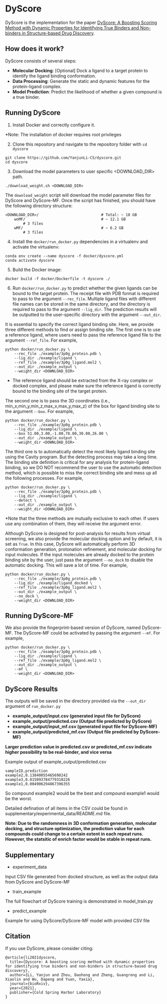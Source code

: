 # DyScore

DyScore is the implementation for the paper [DyScore: A Boosting Scoring Method with Dynamic Properties for Identifying True Binders and Non-binders in Structure-based Drug Discovery](https://www.biorxiv.org/content/10.1101/2021.10.26.465921v1).


## How does it work?

DyScore consists of several steps:
* **Molecular Docking**: [Optional] Dock a ligand to a target protein to identify the ligand binding conformation.
* **Data Processing**: Generate the static and dynamic features for the protein-ligand complex. 
* **Model Prediction**: Predict the likelihood of whether a given compound is a true binder.

## Running DyScore
1. Install Docker and correctly configure it.

*Note: The installation of docker requires root privileges

2. Clone this repository and navigate to the repository folder with `cd dyscore` 
```
git clone https://github.com/YanjunLi-CS/dyscore.git
cd dyscore
```

3. Download the model parameters to user specific <DOWNLOAD_DIR> path. 
```
./download_weight.sh <DOWNLOAD_DIR>
```
The `download_weight` script will download the model parameter files for DyScore and DyScore-MF. Once the script has finished, you should have the following directory structure:
```
<DOWNLOAD_DIR>/                            # Total: ~ 18 GB
    woMF/                                  # ~ 12.1 GB
        # 3 files
    wMF/                                   # ~ 6.2 GB
        # 3 files
```

4. Install the `docker/run_docker.py` dependencies in a virtualenv and activate the virtualenv:
```
conda env create --name dyscore -f docker/dyscore.yml
conda activate dyscore
```

5. Build the Docker image:
```
docker build -f docker/Dockerfile -t dyscore ./
```

6. Run `docker/run_docker.py` to predict whether the given ligands can be bound to the target protein. 
The receipt file with PDB format is required to pass to the argument `--rec_file`.
Multiple ligand files with different file names can be stored in the same directory, and the directory is required
to pass to the argument `--lig_dir`.
The prediction results will be outputted to the user-specific directory with the argument `--out_dir`.

It is essential to specify the correct ligand binding site. Here, we provide three different methods to find or assign binding site. 
The first one is to use a reference ligand, where users need to pass the reference ligand file to the argument `--ref_file`.
For example,
```
python docker/run_docker.py \ 
    --rec_file ./example/3p0g_protein.pdb \
    --lig_dir ./example/ligand \
    --ref_file ./example/3p0g_ligand.mol2 \
    --out_dir ./example_output \
    --weight_dir <DOWNLOAD_DIR>
```
* The reference ligand should be extracted from the X-ray complex or docked complex, and please make sure the reference ligand is correctly bound to the binding site of the target protein.

The second one is to pass the 3D coordinates (i.e., min_x,min_y,min_z,max_x,max_y,max_z) of the box for ligand binding site to the argument `--box`. 
For example,
```
python docker/run_docker.py \ 
    --rec_file ./example/3p0g_protein.pdb \
    --lig_dir ./example/ligand \
    --box 51.00,3.00,-1.00,78.00,30.00,26.00 \
    --out_dir ./example_output \
    --weight_dir <DOWNLOAD_DIR>
```

The third one is to automatically detect the most likely ligand binding site using the Cavity program. But the detecting process may take a long time.
The binding site definition is critical for any analysis for protein-ligand binding, so we DO NOT recommend the user to use the automatic detection method, which is possible to miss the correct binding site and mess up all the following processes.
For example,
```
python docker/run_docker.py \ 
    --rec_file ./example/3p0g_protein.pdb \
    --lig_dir ./example/ligand \
    --detect \
    --out_dir ./example_output \
    --weight_dir <DOWNLOAD_DIR>
```
*Note that the three methods are mutually exclusive to each other. If users use any combination of them,
they will receive the argument error.

Although DyScore is designed for post-analysis for results from virtual screening, we also provide the molecular docking option and by default, it is set as `True`. In this case, DyScore will automatically perform 3D conformation generation, protonation refinement, and molecular docking for input molecules. 
If the input molecules are already docked to the protein binding site by the user, just pass the argument `--no_dock` to disable the automatic docking. This will save a lot of time.
For example,
```
python docker/run_docker.py \ 
    --rec_file ./example/3p0g_protein.pdb \
    --lig_dir ./example/ligand_docked \
    --ref_file ./example/3p0g_ligand.mol2 \
    --out_dir ./example_output \
    --no_dock \
    --weight_dir <DOWNLOAD_DIR>
```


## Running DyScore-MF
We also provide the fingerprint-based version of DyScore, named DyScore-MF. The DyScore-MF could be activated by passing the argument `--mf`.
For example,
```
python docker/run_docker.py \ 
    --rec_file ./example/3p0g_protein.pdb \
    --lig_dir ./example/ligand \
    --ref_file ./example/3p0g_ligand.mol2 \
    --out_dir ./example_output \
    --mf \
    --weight_dir <DOWNLOAD_DIR>
```


## DyScore Results
The outputs will be saved in the directory provided via the `--out_dir` argument of `run_docker.py`
* **example_output/input.csv (generated input file for DyScore)**
* **example_output/predicted.csv (Output file predicted by DyScore)**
* **example_output/input_mf.csv (generated input file for DyScore-MF)**
* **example_output/predicted_mf.csv (Output file predicted by DyScore-MF)**


**Larger prediction value in predicted.csv or predicted_mf.csv indicate higher possibility to be real-binder, and vice versa**

Example output of example_output/predicted.csv
```
sampleID,prediction
example2,0.13840055465698242
example3,0.015093784779310226
example1,0.004906294867396355
```
So compound example2 would be the best and compound example1 would be the worst.

Detailed defination of all items in the CSV could be found in supplementary/experimental_data/README.md file.

**Note: Due to the randomness in 3D conformation generation, molecular docking, and structure optimization, the prediction value for each compounds could change to a certain extent in each repeat runs. However, the statsitic of enrich factor would be stable in repeat runs.**


## Supplementary

* experiment_data

Input CSV file generated from docked structure, as well as the output data from DyScore and DyScore-MF

* train_example

The full flowchart of DyScore training is demonstrated in model_train.py

* predict_example

Example for using DyScore/DyScore-MF model with provided CSV file


## Citation
If you use DyScore, please consider citing:
```
@article{li2021dyscore,
  title={Dyscore: A boosting scoring method with dynamic properties for identifying true binders and non-binders in structure-based drug discovery},
  author={Li, Yanjun and Zhou, Daohong and Zheng, Guangrong and Li, Xiaolin and Wu, Dapeng and Yuan, Yaxia},
  journal={bioRxiv},
  year={2021},
  publisher={Cold Spring Harbor Laboratory}
}
```



